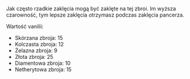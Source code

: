 Jak często rzadkie zaklęcia mogą być zaklęte na tej zbroi. Im wyższa czarowność, tym lepsze zaklęcia otrzymasz podczas zaklęcia pancerza.

Wartość vanilii:

* Skórzana zbroja: 15
* Kolczasta zbroja: 12
* Żelazna zbroja: 9
* Złota zbroja: 25
* Diamentowa zbroja: 10
* Netherytowa zbroja: 15